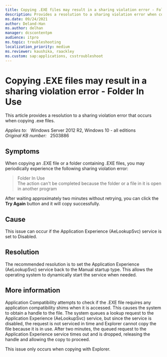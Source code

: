 ```yaml
---
title: Copying .EXE files may result in a sharing violation error - Folder In Use
description: Provides a resolution to a sharing violation error when copying .exe files.
ms.date: 09/24/2021
author: Deland-Han
ms.author: delhan
manager: dcscontentpm
audience: itpro
ms.topic: troubleshooting
localization_priority: medium
ms.reviewer: kaushika, raackley
ms.custom: sap:applications, csstroubleshoot
---
```

# Copying .EXE files may result in a sharing violation error - Folder In Use

This article provides a resolution to a sharing violation error that occurs when copying .exe files.

_Applies to:_ &nbsp; Windows Server 2012 R2, Windows 10 - all editions  
_Original KB number:_ &nbsp; 2503886

## Symptoms

When copying an .EXE file or a folder containing .EXE files, you may periodically experience the following sharing violation error:

> Folder In Use  
The action can't be completed because the folder or a file in it is open in another program

After waiting approximately two minutes without retrying, you can click the **Try Again** button and it will copy successfully.

## Cause

This issue can occur if the Application Experience (AeLookupSvc) service is set to Disabled.

## Resolution

The recommended resolution is to set the Application Experience (AeLookupSvc) service back to the Manual startup type. This allows the operating system to dynamically start the service when needed.

## More information

Application Compatibility attempts to check if the .EXE file requires any application compatibility shims when it is accessed. This causes the system to obtain a handle to the file. The system queues a lookup request to the Application Experience (AeLookupSvc) service, but since the service is disabled, the request is not serviced in time and Explorer cannot copy the file because it is in use. After two minutes, the queued request to the Application Experience service times out and is dropped, releasing the handle and allowing the copy to proceed.

This issue only occurs when copying with Explorer.

